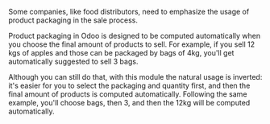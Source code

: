 Some companies, like food distributors, need to emphasize the usage of product
packaging in the sale process.

Product packaging in Odoo is designed to be computed automatically when you
choose the final amount of products to sell. For example, if you sell 12 kgs of
apples and those can be packaged by bags of 4kg, you'll get automatically
suggested to sell 3 bags.

Although you can still do that, with this module the natural usage is inverted:
it's easier for you to select the packaging and quantity first, and then the
final amount of products is computed automatically. Following the same example,
you'll choose bags, then 3, and then the 12kg will be computed automatically.
